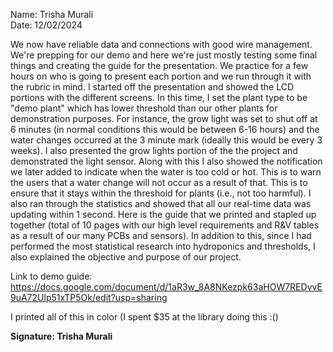 Name: Trisha Murali <br/>
Date: 12/02/2024 

We now have reliable data and connections with good wire management. We're prepping for our demo and here we're just mostly testing some final things and creating the guide for the presentation. We practice for a few hours on who is going to present each portion and we run through it with the rubric in mind. I started off the presentation and showed the LCD portions with the different screens. In this time, I set the plant type to be "demo plant" which has lower threshold than our other plants for demonstration purposes. For instance, the grow light was set to shut off at 6 minutes (in normal conditions this would be between 6-16 hours) and the water changes occurred at the 3 minute mark (ideally this would be every 3 weeks). I also presented the grow lights portion of the the project and demonstrated the light sensor. Along with this I also showed the notification we later added to indicate when the water is too cold or hot. This is to warn the users that a water change will not occur as a result of that. This is to ensure that it stays within the threshold for plants (i.e., not too harmful). I also ran through the statistics and showed that all our real-time data was updating within 1 second. Here is the guide that we printed and stapled up together (total of 10 pages with our high level requirements and R&V tables as a result of our many PCBs and sensors). In addition to this, since I had performed the most statistical research into hydroponics and thresholds, I also explained the objective and purpose of our project. 

Link to demo guide: https://docs.google.com/document/d/1aR3w_8A8NKezpk63aHOW7REDvvE9uA72Ulp51xTP5Ok/edit?usp=sharing

I printed all of this in color (I spent $35 at the library doing this :() 

**Signature: Trisha Murali**
